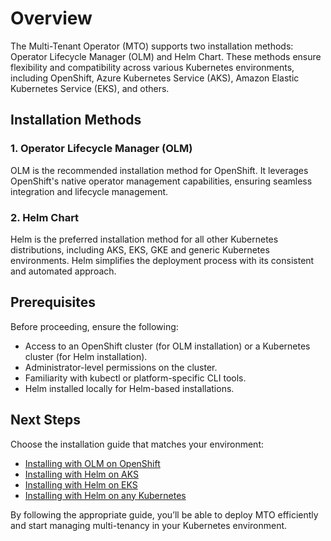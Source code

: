 # Overview

The Multi-Tenant Operator (MTO) supports two installation methods: Operator Lifecycle Manager (OLM) and Helm Chart. These methods ensure flexibility and compatibility across various Kubernetes environments, including OpenShift, Azure Kubernetes Service (AKS), Amazon Elastic Kubernetes Service (EKS), and others.

## Installation Methods

### 1. Operator Lifecycle Manager (OLM)

OLM is the recommended installation method for OpenShift. It leverages OpenShift's native operator management capabilities, ensuring seamless integration and lifecycle management.

### 2. Helm Chart

Helm is the preferred installation method for all other Kubernetes distributions, including AKS, EKS, GKE and generic Kubernetes environments. Helm simplifies the deployment process with its consistent and automated approach.

## Prerequisites

Before proceeding, ensure the following:

* Access to an OpenShift cluster (for OLM installation) or a Kubernetes cluster (for Helm installation).
* Administrator-level permissions on the cluster.
* Familiarity with kubectl or platform-specific CLI tools.
* Helm installed locally for Helm-based installations.

## Next Steps

Choose the installation guide that matches your environment:

* [Installing with OLM on OpenShift](openshift.md)
* [Installing with Helm on AKS](./azure-aks/installation.md)
* [Installing with Helm on EKS](./aws-eks/installation.md)
* [Installing with Helm on any Kubernetes](kubernetes.md)

By following the appropriate guide, you’ll be able to deploy MTO efficiently and start managing multi-tenancy in your Kubernetes environment.
